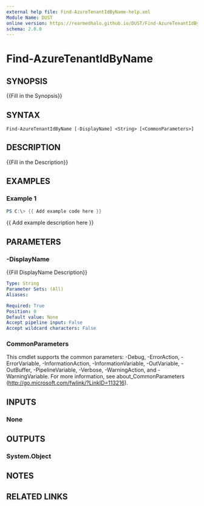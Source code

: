 ```yaml
---
external help file: Find-AzureTenantIdByName-help.xml
Module Name: DUST
online version: https://rearmedhalo.github.io/DUST/Find-AzureTenantIdByName.html
schema: 2.0.0
---
```


# Find-AzureTenantIdByName

## SYNOPSIS
{{Fill in the Synopsis}}

## SYNTAX

```
Find-AzureTenantIdByName [-DisplayName] <String> [<CommonParameters>]
```

## DESCRIPTION
{{Fill in the Description}}

## EXAMPLES

### Example 1
```powershell
PS C:\> {{ Add example code here }}
```

{{ Add example description here }}

## PARAMETERS

### -DisplayName
{{Fill DisplayName Description}}

```yaml
Type: String
Parameter Sets: (All)
Aliases:

Required: True
Position: 0
Default value: None
Accept pipeline input: False
Accept wildcard characters: False
```

### CommonParameters
This cmdlet supports the common parameters: -Debug, -ErrorAction, -ErrorVariable, -InformationAction, -InformationVariable, -OutVariable, -OutBuffer, -PipelineVariable, -Verbose, -WarningAction, and -WarningVariable.
For more information, see about_CommonParameters (http://go.microsoft.com/fwlink/?LinkID=113216).

## INPUTS

### None

## OUTPUTS

### System.Object
## NOTES

## RELATED LINKS
